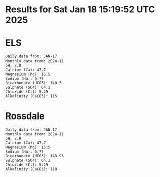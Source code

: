 # Results for Sat Jan 18 15:19:52 UTC 2025
# ELS
```
Daily data from: JAN-17
Monthly data from: 2024-11
pH: 7.8
Calcium (Ca): 47.7
Magnesium (Mg): 15.5
Sodium (Na): 6.77
Bicarbonate (HCO3): 140.3
Sulphate (SO4): 64.1
Chloride (Cl): 5.29
Alkalinity (CaCO3): 115
```
# Rossdale
```
Daily data from: JAN-17
Monthly data from: 2024-11
pH: 7.9
Calcium (Ca): 47.7
Magnesium (Mg): 15.5
Sodium (Na): 6.77
Bicarbonate (HCO3): 143.96
Sulphate (SO4): 64.1
Chloride (Cl): 5.29
Alkalinity (CaCO3): 118
```
